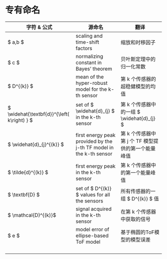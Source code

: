 # 专有命名

| 字符 & 公式 | 源命名 | 翻译 |
| ---- | ---- | ---- |
| $ a,b $ | scaling and time-shift factors | 缩放和时移因子 |
| $ c $ | normalizing constant in Bayes’ theorem | 贝叶斯定理中的归一化常数|
| $ D^{(k)} $ | mean of the hyper-robust model for the k-th sensor | 第 k 个传感器的超稳健模型的均值 |
| $ \widehat{\textbf{d}}^{\left( k\right) } $ | set of $ \widehat{d}_{j} $ in the k-th sensor | 第 k 个传感器中的一组 $ \widehat{d}_{j} $ |
| $ \widehat{d}_{j}^{(k)} $ | first energy peak provided by the j-th TF model in the k-th sensor | 第 k 个传感器中第 j 个 TF 模型提供的第一个能量峰值 |
| $ \tilde{d}^{(k)} $ | first energy peak in the k-th sensor | 第 k 个传感器中的第一个能量峰值 |
| $ \textbf{D} $ | set of $ D^{(k)} $ values for all the sensors | 所有传感器的一组 $ D^{(k)} $ 值 |
| $ \mathcal{D}^{(k)}$  | signal acquired in the k-th sensor | 在第 k 个传感器中获取的信号 |
| $ e $ | model error of ellipse-based ToF model | 基于椭圆的ToF模型的模型误差 |
|  |  |  |
|  |  |  |
|  |  |  |
|  |  |  |